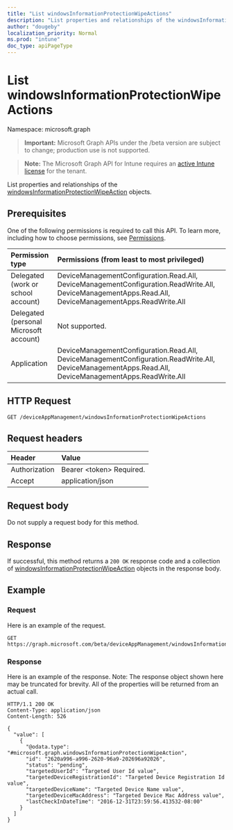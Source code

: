 ```yaml
---
title: "List windowsInformationProtectionWipeActions"
description: "List properties and relationships of the windowsInformationProtectionWipeAction objects."
author: "dougeby"
localization_priority: Normal
ms.prod: "intune"
doc_type: apiPageType
---
```


# List windowsInformationProtectionWipeActions

Namespace: microsoft.graph

> **Important:** Microsoft Graph APIs under the /beta version are subject to change; production use is not supported.

> **Note:** The Microsoft Graph API for Intune requires an [active Intune license](https://go.microsoft.com/fwlink/?linkid=839381) for the tenant.

List properties and relationships of the [windowsInformationProtectionWipeAction](../resources/intune-mam-windowsinformationprotectionwipeaction.md) objects.

## Prerequisites
One of the following permissions is required to call this API. To learn more, including how to choose permissions, see [Permissions](/graph/permissions-reference).

|Permission type|Permissions (from least to most privileged)|
|:---|:---|
|Delegated (work or school account)|DeviceManagementConfiguration.Read.All, DeviceManagementConfiguration.ReadWrite.All, DeviceManagementApps.Read.All, DeviceManagementApps.ReadWrite.All|
|Delegated (personal Microsoft account)|Not supported.|
|Application|DeviceManagementConfiguration.Read.All, DeviceManagementConfiguration.ReadWrite.All, DeviceManagementApps.Read.All, DeviceManagementApps.ReadWrite.All|

## HTTP Request
<!-- {
  "blockType": "ignored"
}
-->
``` http
GET /deviceAppManagement/windowsInformationProtectionWipeActions
```

## Request headers
|Header|Value|
|:---|:---|
|Authorization|Bearer &lt;token&gt; Required.|
|Accept|application/json|

## Request body
Do not supply a request body for this method.

## Response
If successful, this method returns a `200 OK` response code and a collection of [windowsInformationProtectionWipeAction](../resources/intune-mam-windowsinformationprotectionwipeaction.md) objects in the response body.

## Example

### Request
Here is an example of the request.
``` http
GET https://graph.microsoft.com/beta/deviceAppManagement/windowsInformationProtectionWipeActions
```

### Response
Here is an example of the response. Note: The response object shown here may be truncated for brevity. All of the properties will be returned from an actual call.
``` http
HTTP/1.1 200 OK
Content-Type: application/json
Content-Length: 526

{
  "value": [
    {
      "@odata.type": "#microsoft.graph.windowsInformationProtectionWipeAction",
      "id": "2620a996-a996-2620-96a9-202696a92026",
      "status": "pending",
      "targetedUserId": "Targeted User Id value",
      "targetedDeviceRegistrationId": "Targeted Device Registration Id value",
      "targetedDeviceName": "Targeted Device Name value",
      "targetedDeviceMacAddress": "Targeted Device Mac Address value",
      "lastCheckInDateTime": "2016-12-31T23:59:56.413532-08:00"
    }
  ]
}
```






